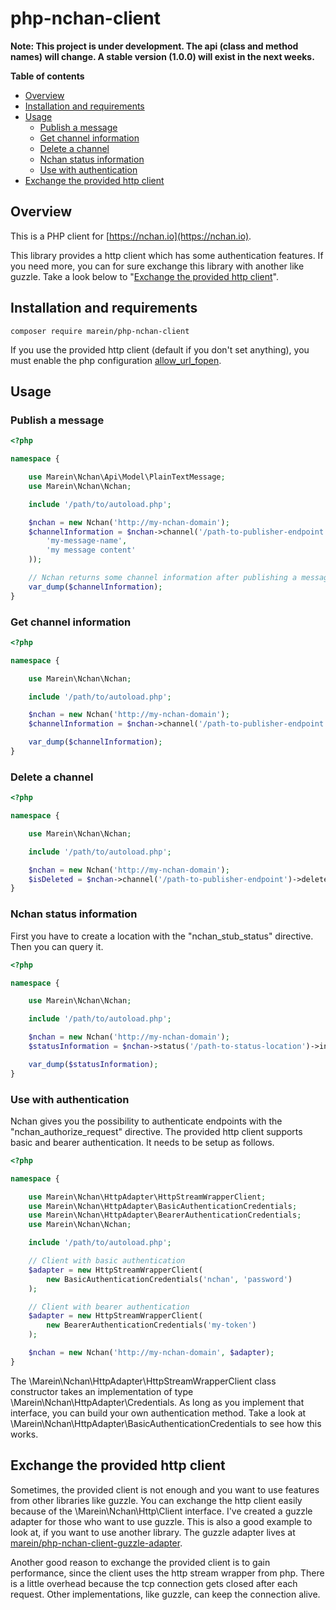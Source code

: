 # php-nchan-client

__Note: This project is under development. The api (class and method names) will change.
A stable version (1.0.0) will exist in the next weeks.__

__Table of contents__

* [Overview](#overview)
* [Installation and requirements](#installation-and-requirements)
* [Usage](#usage)
  * [Publish a message](#publish-a-message)
  * [Get channel information](#get-channel-information)
  * [Delete a channel](#delete-a-channel)
  * [Nchan status information](#nchan-status-information)
  * [Use with authentication](#use-with-authentication)
* [Exchange the provided http client](#exchange-the-provided-http-client)

## Overview

This is a PHP client for [https://nchan.io](https://nchan.io).

This library provides a http client which has some authentication features. If you need more, you can for sure
exchange this library with another like guzzle. Take a look below to
"[Exchange the provided http client](#exchange-the-provided-http-client)".

## Installation and requirements

```
composer require marein/php-nchan-client
```

If you use the provided http client (default if you don't set anything),
you must enable the php configuration
[allow_url_fopen](http://php.net/manual/en/filesystem.configuration.php#ini.allow-url-fopen).

## Usage

### Publish a message

```php
<?php

namespace {

    use Marein\Nchan\Api\Model\PlainTextMessage;
    use Marein\Nchan\Nchan;

    include '/path/to/autoload.php';

    $nchan = new Nchan('http://my-nchan-domain');  
    $channelInformation = $nchan->channel('/path-to-publisher-endpoint')->publish(new PlainTextMessage(
        'my-message-name',
        'my message content'
    ));

    // Nchan returns some channel information after publishing a message.
    var_dump($channelInformation);
}
```

### Get channel information

```php
<?php

namespace {

    use Marein\Nchan\Nchan;

    include '/path/to/autoload.php';

    $nchan = new Nchan('http://my-nchan-domain');
    $channelInformation = $nchan->channel('/path-to-publisher-endpoint')->information();

    var_dump($channelInformation);
}
```

### Delete a channel

```php
<?php

namespace {

    use Marein\Nchan\Nchan;

    include '/path/to/autoload.php';

    $nchan = new Nchan('http://my-nchan-domain');
    $isDeleted = $nchan->channel('/path-to-publisher-endpoint')->delete();
}
```

### Nchan status information

First you have to create a location with the "nchan_stub_status" directive. Then you can query it.

```php
<?php

namespace {

    use Marein\Nchan\Nchan;

    include '/path/to/autoload.php';

    $nchan = new Nchan('http://my-nchan-domain');
    $statusInformation = $nchan->status('/path-to-status-location')->information();

    var_dump($statusInformation);
}
```

### Use with authentication

Nchan gives you the possibility to authenticate endpoints with the "nchan_authorize_request" directive.
The provided http client supports basic and bearer authentication. It needs to be setup as follows.

```php
<?php

namespace {

    use Marein\Nchan\HttpAdapter\HttpStreamWrapperClient;
    use Marein\Nchan\HttpAdapter\BasicAuthenticationCredentials;
    use Marein\Nchan\HttpAdapter\BearerAuthenticationCredentials;
    use Marein\Nchan\Nchan;

    include '/path/to/autoload.php';

    // Client with basic authentication
    $adapter = new HttpStreamWrapperClient(
        new BasicAuthenticationCredentials('nchan', 'password')
    );

    // Client with bearer authentication
    $adapter = new HttpStreamWrapperClient(
        new BearerAuthenticationCredentials('my-token')
    );

    $nchan = new Nchan('http://my-nchan-domain', $adapter);
}
```

The \Marein\Nchan\HttpAdapter\HttpStreamWrapperClient class constructor takes an implementation of type
\Marein\Nchan\HttpAdapter\Credentials. As long as you implement that interface, you can build your own authentication
method. Take a look at \Marein\Nchan\HttpAdapter\BasicAuthenticationCredentials to see how this works.

## Exchange the provided http client

Sometimes, the provided client is not enough and you want to use features from other libraries like guzzle.
You can exchange the http client easily because of the \Marein\Nchan\Http\Client interface. I've created a guzzle adapter
for those who want to use guzzle. This is also a good example to look at, if you want to use another library. The
guzzle adapter lives at
[marein/php-nchan-client-guzzle-adapter](https://github.com/marein/php-nchan-client-guzzle-adapter).

Another good reason to exchange the provided client is to gain performance, since the client uses the http stream wrapper
from php. There is a little overhead because the tcp connection gets closed after each request. Other implementations,
like guzzle, can keep the connection alive.